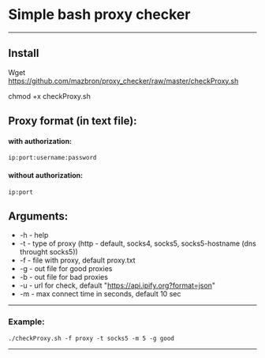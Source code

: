 # Simple bash proxy checker #
***
## Install 
Wget https://github.com/mazbron/proxy_checker/raw/master/checkProxy.sh

chmod +x checkProxy.sh
## Proxy format (in text file): ##
#### with authorization: ####

    ip:port:username:password
#### without authorization: ####

    ip:port

## Arguments: ##
* -h - help
* -t <type> - type of proxy (http - default, socks4, socks5, socks5-hostname (dns throught socks5))
* -f <file> - file with proxy, default proxy.txt
* -g <file> - out file for good proxies
* -b <file> - out file for bad proxies
* -u <url> - url for check, default "https://api.ipify.org?format=json"
* -m <sec> - max connect time in seconds, default 10 sec

***
### Example: ###
    ./checkProxy.sh -f proxy -t socks5 -m 5 -g good

***
